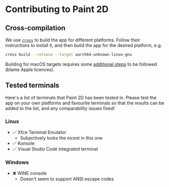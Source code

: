 # Contributing to Paint 2D

## Cross-compilation

We use [`cross`](https://github.com/cross-rs/cross) to build the app for different platforms. Follow their instructions to install it, and then build the app for the desired platform, e.g.

```bash
cross build --release --target aarch64-unknown-linux-gnu
```

Building for macOS targets requires some [additional steps](https://github.com/cross-rs/cross-toolchains#apple-targets) to be followed (blame Apple licences).

## Tested terminals

Here's a list of terminals that Paint 2D has been tested in. Please test the app on your own platforms and favourite terminals so that the results can be added to the list, and any comparability issues fixed!

### Linux

- ✅ Xfce Terminal Emulator
  - Subjectively looks the nicest in this one
- ✅ Konsole
- ✅ Visual Studio Code integrated terminal

### Windows

- ❌ WINE console
  - Doesn't seem to support ANSI escape codes
